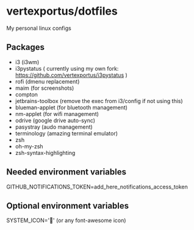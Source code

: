 # vertexportus/dotfiles

My personal linux configs

## Packages

- i3 (i3wm)
- i3pystatus ( currently using my own fork: https://github.com/vertexportus/i3pystatus )
- rofi (dmenu replacement)
- maim (for screenshots)
- compton
- jetbrains-toolbox (remove the exec from i3/config if not using this)
- blueman-applet (for bluetooth management)
- nm-applet (for wifi management)
- odrive (google drive auto-sync)
- pasystray (audo management)
- terminology (amazing terminal emulator)
- zsh
- oh-my-zsh
- zsh-syntax-highlighting

## Needed environment variables

GITHUB_NOTIFICATIONS_TOKEN=add_here_notifications_access_token

## Optional environment variables

SYSTEM_ICON='' (or any font-awesome icon)